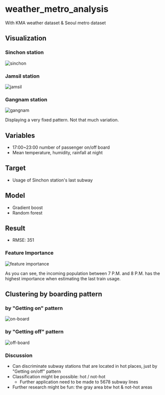 # weather_metro_analysis
With KMA weather dataset &amp; Seoul metro dataset

## Visualization

### Sinchon station
![sinchon](https://github.com/skywalker023/weather_metro_analysis/blob/master/data/sinchon_station_usage.png?raw=true)

### Jamsil station
![jamsil](https://github.com/skywalker023/weather_metro_analysis/blob/master/data/jamsil_station_usage.png?raw=true)

### Gangnam station
![gangnam](https://github.com/skywalker023/weather_metro_analysis/blob/master/data/gangnam_station_usage.png?raw=true)

Displaying a very fixed pattern. Not that much variation.

## Variables
* 17:00~23:00 number of passenger on/off board
* Mean temperature, humidity, rainfall at night

## Target
* Usage of Sinchon station's last subway

## Model
* Gradient boost
* Random forest

## Result
* RMSE: 351

### Feature Importance
![feature importance](https://github.com/skywalker023/weather_metro_analysis/blob/master/data/feature_importance.png?raw=true)

As you can see, the incoming population between 7 P.M. and 8 P.M. has the highest importance when estimating the last train usage.



## Clustering by boarding pattern

### by "Getting on" pattern

![on-board](https://github.com/skywalker023/weather_metro_analysis/blob/master/data/clustering_by_onboard.png?raw=true)



### by "Getting off" pattern

![off-board](https://github.com/skywalker023/weather_metro_analysis/blob/master/data/clustering_by_offboard.png?raw=true)

### Discussion

* Can discriminate subway stations that are located in hot places, just by  "Getting on/off" pattern
* Classification might be possible: hot / not-hot
  * Further application need to be made to 5678 subway lines
* Further research might be fun: the gray area btw hot & not-hot areas